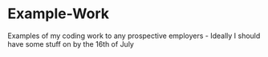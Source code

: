 # Example-Work
Examples of my coding work to any prospective employers - Ideally I should have some stuff on by the 16th of July
